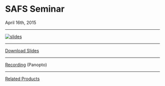 # SAFS Seminar
April 16th, 2015

---

[![slides](http://eagle.fish.washington.edu/cnidarian/skitch/talk-safs-2015_2015-SAFS-Roberts-SLIDES_pdf_at_master_·_sr320_talk-safs-2015_1AE05A73.png)](https://github.com/sr320/talk-safs-2015/blob/master/2015-SAFS-Roberts-SLIDES.pdf)

---

[Download Slides](https://github.com/sr320/talk-safs-2015/raw/master/2015-SAFS-Roberts-SLIDES.pdf)

---

[Recording](https://panopto.uw.edu/Panopto/Pages/Viewer.aspx?id=023f5a98-597f-4904-900f-e5838f99935e) (Panopto) 



---
[Related Products](https://github.com/sr320/talk-safs-2015/blob/master/related-products.md)
